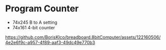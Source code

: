 # Program Counter

- 74x245 B to A setting
- 74x161 4-bit counter


https://github.com/BorisKlco/breadboard.8bitComputer/assets/122160506/4e2e6f9c-a957-4f89-aaf3-49dc49e770b3








